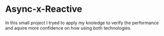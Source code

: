 # Async-x-Reactive
In this small project I tryed to apply my knoledge to verify the performance and aquire more confidence on how using both technologies.
